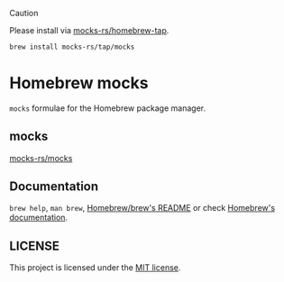 > [!CAUTION]
> Please install via [mocks-rs/homebrew-tap](https://github.com/mocks-rs/homebrew-tap).
> 
> ```bash
> brew install mocks-rs/tap/mocks
> ```

# Homebrew mocks

`mocks` formulae for the Homebrew package manager.

## mocks

[mocks-rs/mocks](https://github.com/mocks-rs/mocks)

## Documentation

`brew help`, `man brew`, [Homebrew/brew's README](https://github.com/Homebrew/brew#homebrew) or check [Homebrew's documentation](https://github.com/Homebrew/brew/tree/master/docs#readme).

## LICENSE

This project is licensed under the [MIT license](LICENSE).
